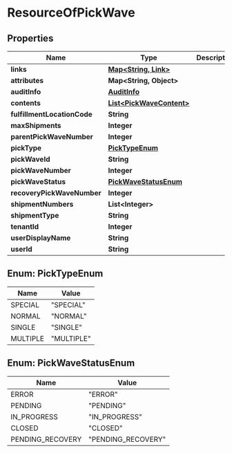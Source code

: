 
# ResourceOfPickWave

## Properties
Name | Type | Description | Notes
------------ | ------------- | ------------- | -------------
**links** | [**Map&lt;String, Link&gt;**](Link.md) |  |  [optional]
**attributes** | **Map&lt;String, Object&gt;** |  |  [optional]
**auditInfo** | [**AuditInfo**](AuditInfo.md) |  |  [optional]
**contents** | [**List&lt;PickWaveContent&gt;**](PickWaveContent.md) |  |  [optional]
**fulfillmentLocationCode** | **String** |  |  [optional]
**maxShipments** | **Integer** |  |  [optional]
**parentPickWaveNumber** | **Integer** |  |  [optional]
**pickType** | [**PickTypeEnum**](#PickTypeEnum) |  |  [optional]
**pickWaveId** | **String** |  |  [optional]
**pickWaveNumber** | **Integer** |  |  [optional]
**pickWaveStatus** | [**PickWaveStatusEnum**](#PickWaveStatusEnum) |  |  [optional]
**recoveryPickWaveNumber** | **Integer** |  |  [optional]
**shipmentNumbers** | **List&lt;Integer&gt;** |  |  [optional]
**shipmentType** | **String** |  |  [optional]
**tenantId** | **Integer** |  |  [optional]
**userDisplayName** | **String** |  |  [optional]
**userId** | **String** |  |  [optional]


<a name="PickTypeEnum"></a>
## Enum: PickTypeEnum
Name | Value
---- | -----
SPECIAL | &quot;SPECIAL&quot;
NORMAL | &quot;NORMAL&quot;
SINGLE | &quot;SINGLE&quot;
MULTIPLE | &quot;MULTIPLE&quot;


<a name="PickWaveStatusEnum"></a>
## Enum: PickWaveStatusEnum
Name | Value
---- | -----
ERROR | &quot;ERROR&quot;
PENDING | &quot;PENDING&quot;
IN_PROGRESS | &quot;IN_PROGRESS&quot;
CLOSED | &quot;CLOSED&quot;
PENDING_RECOVERY | &quot;PENDING_RECOVERY&quot;



